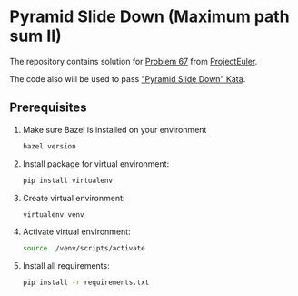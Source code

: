# Pyramid Slide Down (Maximum path sum II)

The repository contains solution for [Problem 67](https://projecteuler.net/problem=67) from [ProjectEuler](https://projecteuler.net).

The code also will be used to pass ["Pyramid Slide Down" Kata](https://www.codewars.com/kata/551f23362ff852e2ab000037/train/python).

## Prerequisites

1. Make sure Bazel is installed on your environment

    ```sh
    bazel version
    ```

2. Install package for virtual environment:

    ```sh
    pip install virtualenv
    ```

3. Create virtual environment:

    ```sh
    virtualenv venv
    ```

4. Activate virtual environment:

    ```sh
    source ./venv/scripts/activate
    ```

5. Install all requirements:

    ```sh
    pip install -r requirements.txt
    ```
